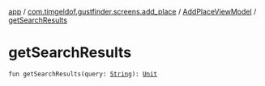 [app](../../index.md) / [com.timgeldof.gustfinder.screens.add_place](../index.md) / [AddPlaceViewModel](index.md) / [getSearchResults](./get-search-results.md)

# getSearchResults

`fun getSearchResults(query: `[`String`](https://kotlinlang.org/api/latest/jvm/stdlib/kotlin/-string/index.html)`): `[`Unit`](https://kotlinlang.org/api/latest/jvm/stdlib/kotlin/-unit/index.html)